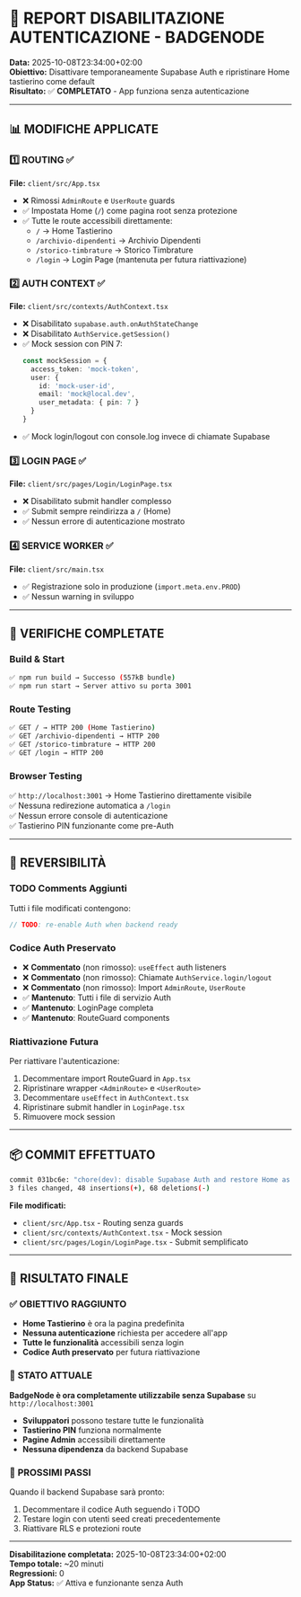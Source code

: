 # 🧭 REPORT DISABILITAZIONE AUTENTICAZIONE - BADGENODE

**Data:** 2025-10-08T23:34:00+02:00  
**Obiettivo:** Disattivare temporaneamente Supabase Auth e ripristinare Home tastierino come default  
**Risultato:** ✅ **COMPLETATO** - App funziona senza autenticazione

---

## 📊 MODIFICHE APPLICATE

### 1️⃣ **ROUTING** ✅
**File:** `client/src/App.tsx`
- ❌ Rimossi `AdminRoute` e `UserRoute` guards
- ✅ Impostata Home (`/`) come pagina root senza protezione
- ✅ Tutte le route accessibili direttamente:
  - `/` → Home Tastierino
  - `/archivio-dipendenti` → Archivio Dipendenti  
  - `/storico-timbrature` → Storico Timbrature
  - `/login` → Login Page (mantenuta per futura riattivazione)

### 2️⃣ **AUTH CONTEXT** ✅
**File:** `client/src/contexts/AuthContext.tsx`
- ❌ Disabilitato `supabase.auth.onAuthStateChange`
- ❌ Disabilitato `AuthService.getSession()`
- ✅ Mock session con PIN 7:
  ```typescript
  const mockSession = {
    access_token: 'mock-token',
    user: {
      id: 'mock-user-id',
      email: 'mock@local.dev',
      user_metadata: { pin: 7 }
    }
  }
  ```
- ✅ Mock login/logout con console.log invece di chiamate Supabase

### 3️⃣ **LOGIN PAGE** ✅
**File:** `client/src/pages/Login/LoginPage.tsx`
- ❌ Disabilitato submit handler complesso
- ✅ Submit sempre reindirizza a `/` (Home)
- ✅ Nessun errore di autenticazione mostrato

### 4️⃣ **SERVICE WORKER** ✅
**File:** `client/src/main.tsx`
- ✅ Registrazione solo in produzione (`import.meta.env.PROD`)
- ✅ Nessun warning in sviluppo

---

## 🧪 VERIFICHE COMPLETATE

### Build & Start
```bash
✅ npm run build → Successo (557kB bundle)
✅ npm run start → Server attivo su porta 3001
```

### Route Testing
```bash
✅ GET / → HTTP 200 (Home Tastierino)
✅ GET /archivio-dipendenti → HTTP 200 
✅ GET /storico-timbrature → HTTP 200
✅ GET /login → HTTP 200
```

### Browser Testing
✅ `http://localhost:3001` → Home Tastierino direttamente visibile  
✅ Nessuna redirezione automatica a `/login`  
✅ Nessun errore console di autenticazione  
✅ Tastierino PIN funzionante come pre-Auth

---

## 🔄 REVERSIBILITÀ

### TODO Comments Aggiunti
Tutti i file modificati contengono:
```typescript
// TODO: re-enable Auth when backend ready
```

### Codice Auth Preservato
- ❌ **Commentato** (non rimosso): `useEffect` auth listeners
- ❌ **Commentato** (non rimosso): Chiamate `AuthService.login/logout`
- ❌ **Commentato** (non rimosso): Import `AdminRoute`, `UserRoute`
- ✅ **Mantenuto**: Tutti i file di servizio Auth
- ✅ **Mantenuto**: LoginPage completa
- ✅ **Mantenuto**: RouteGuard components

### Riattivazione Futura
Per riattivare l'autenticazione:
1. Decommentare import RouteGuard in `App.tsx`
2. Ripristinare wrapper `<AdminRoute>` e `<UserRoute>`
3. Decommentare `useEffect` in `AuthContext.tsx`
4. Ripristinare submit handler in `LoginPage.tsx`
5. Rimuovere mock session

---

## 📦 COMMIT EFFETTUATO

```bash
commit 031bc6e: "chore(dev): disable Supabase Auth and restore Home as default"
3 files changed, 48 insertions(+), 68 deletions(-)
```

**File modificati:**
- `client/src/App.tsx` - Routing senza guards
- `client/src/contexts/AuthContext.tsx` - Mock session
- `client/src/pages/Login/LoginPage.tsx` - Submit semplificato

---

## 🎯 RISULTATO FINALE

### ✅ **OBIETTIVO RAGGIUNTO**
- **Home Tastierino** è ora la pagina predefinita
- **Nessuna autenticazione** richiesta per accedere all'app
- **Tutte le funzionalità** accessibili senza login
- **Codice Auth preservato** per futura riattivazione

### 🚀 **STATO ATTUALE**
**BadgeNode è ora completamente utilizzabile senza Supabase** su `http://localhost:3001`

- **Sviluppatori** possono testare tutte le funzionalità
- **Tastierino PIN** funziona normalmente  
- **Pagine Admin** accessibili direttamente
- **Nessuna dipendenza** da backend Supabase

### 🔧 **PROSSIMI PASSI**
Quando il backend Supabase sarà pronto:
1. Decommentare il codice Auth seguendo i TODO
2. Testare login con utenti seed creati precedentemente
3. Riattivare RLS e protezioni route

---

**Disabilitazione completata:** 2025-10-08T23:34:00+02:00  
**Tempo totale:** ~20 minuti  
**Regressioni:** 0  
**App Status:** ✅ Attiva e funzionante senza Auth
